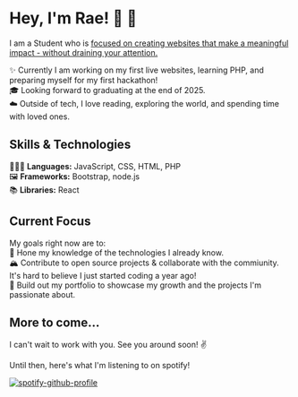 # Hey, I'm Rae! 👋 🐸
I am a Student who is <ins>focused on creating websites that make a meaningful impact - without draining your attention.</ins><br>

✨ Currently I am working on my first live websites, learning PHP, and preparing myself for my first hackathon!<br>
🎓 Looking forward to graduating at the end of 2025.<br>
☁️ Outside of tech, I love reading, exploring the world, and spending time with loved ones.<br>

## Skills & Technologies
👩🏻‍💻 **Languages:** JavaScript, CSS, HTML, PHP<br>
🖼️ **Frameworks:** Bootstrap, node.js<br>
📚 **Libraries:** React<br>

## Current Focus
My goals right now are to:<br>
💪 Hone my knowledge of the technologies I already know.<br>
🏔️ Contribute to open source projects & collaborate with the commiunity. It's hard to believe I just started coding a year ago!<br>
🌳 Build out my portfolio to showcase my growth and the projects I'm passionate about.<br>

## More to come...
I can't wait to work with you. See you around soon! ✌️<br>

Until then, here's what I'm listening to on spotify! <br>

[![spotify-github-profile](https://spotify-github-profile.kittinanx.com/api/view?uid=5ef3s0ukifrz2kma4n11yzpnn&cover_image=true&theme=natemoo-re&show_offline=true&background_color=2f7d31&interchange=true&bar_color=587f57&bar_color_cover=false)](https://github.com/kittinan/spotify-github-profile)
